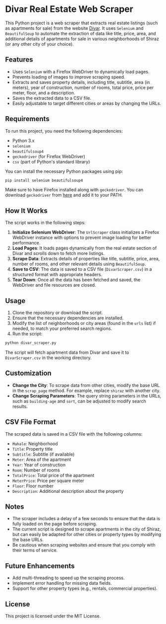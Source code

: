 
# Divar Real Estate Web Scraper

This Python project is a web scraper that extracts real estate listings (such as apartments for sale) from the website [Divar](https://divar.ir). It uses `Selenium` and `BeautifulSoup` to automate the extraction of data like title, price, area, and additional details of apartments for sale in various neighborhoods of Shiraz (or any other city of your choice).

## Features
- Uses `Selenium` with a Firefox WebDriver to dynamically load pages.
- Prevents loading of images to improve scraping speed.
- Extracts and saves property details, including title, subtitle, area (in meters), year of construction, number of rooms, total price, price per meter, floor, and a description.
- Saves the extracted data to a CSV file.
- Easily adjustable to target different cities or areas by changing the URLs.

## Requirements

To run this project, you need the following dependencies:

- Python 3.x
- `selenium`
- `beautifulsoup4`
- `geckodriver` (for Firefox WebDriver)
- `csv` (part of Python's standard library)

You can install the necessary Python packages using pip:

```bash
pip install selenium beautifulsoup4
```

Make sure to have Firefox installed along with `geckodriver`. You can download `geckodriver` from [here](https://github.com/mozilla/geckodriver/releases) and add it to your PATH.

## How It Works

The script works in the following steps:
1. **Initialize Selenium WebDriver**: The `UrlScraper` class initializes a Firefox WebDriver instance with options to prevent image loading for better performance.
2. **Load Pages**: It loads pages dynamically from the real estate section of Divar and scrolls down to fetch more listings.
3. **Scrape Data**: Extracts details of properties like title, subtitle, price, area, number of rooms, and other relevant details using `BeautifulSoup`.
4. **Save to CSV**: The data is saved to a CSV file (`DivarScraper.csv`) in a structured format with appropriate headers.
5. **Tear Down**: Once all the data has been fetched and saved, the WebDriver and file resources are closed.

## Usage

1. Clone the repository or download the script.
2. Ensure that the necessary dependencies are installed.
3. Modify the list of neighborhoods or city areas (found in the `urls` list) if needed, to match your preferred search regions.
4. Run the script:

```bash
python divar_scraper.py
```

The script will fetch apartment data from Divar and save it to `DivarScraper.csv` in the working directory.

## Customization

- **Change the City**: To scrape data from other cities, modify the base URL in the `scrap_page` method. For example, replace `shiraz` with another city.
- **Change Scraping Parameters**: The query string parameters in the URLs, such as `building-age` and `sort`, can be adjusted to modify search results.

## CSV File Format

The scraped data is saved in a CSV file with the following columns:

- `Mahale`: Neighborhood
- `Title`: Property title
- `Subtitle`: Subtitle (if available)
- `Meter`: Area of the apartment
- `Year`: Year of construction
- `Room`: Number of rooms
- `TotalPrice`: Total price of the apartment
- `MeterPrice`: Price per square meter
- `Floor`: Floor number
- `Description`: Additional description about the property

## Notes

- The scraper includes a delay of a few seconds to ensure that the data is fully loaded on the page before scraping.
- The current script is designed to scrape apartments in the city of Shiraz, but can easily be adapted for other cities or property types by modifying the base URLs.
- Be cautious when scraping websites and ensure that you comply with their terms of service.

## Future Enhancements

- Add multi-threading to speed up the scraping process.
- Implement error handling for missing data fields.
- Support for other property types (e.g., rentals, commercial properties).

## License

This project is licensed under the MIT License.
